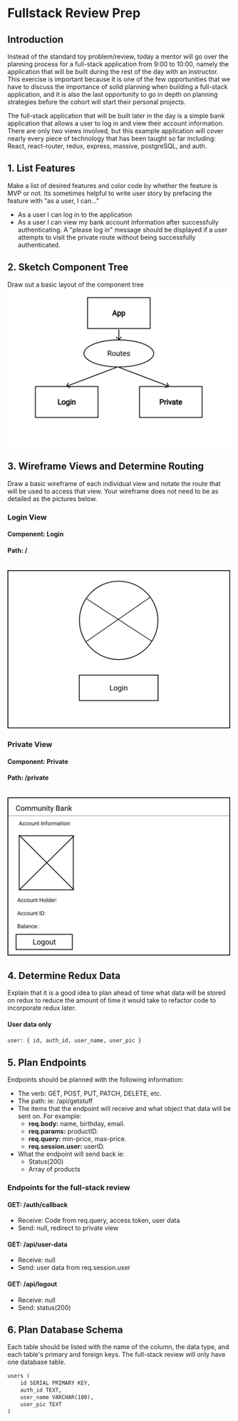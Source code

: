 # Fullstack Review Prep

## Introduction
Instead of the standard toy problem/review, today a mentor will go over the planning process for a full-stack application from 9:00 to 10:00, namely the application that will be built during the rest of the day with an instructor. This exercise is important because it is one of the few opportunities that we have to discuss the importance of solid planning when building a full-stack application, and it is also the last opportunity to go in depth on planning strategies before the cohort will start their personal projects.

The full-stack application that will be built later in the day is a  simple bank application that allows a user to log in and view their account information. There are only two views involved, but this example application will cover nearly every piece of technology that has been taught so far including: React, react-router, redux, express, massive, postgreSQL, and auth.

## 1. List Features
Make a list of desired features and color code by whether the feature is MVP or not. Its sometimes helpful to write user story by prefacing the feature with "as a user, I can..."
- As a user I can log in to the application
- As a user I can view my bank account information after successfully authenticating. A "please log in" message should be displayed if a user attempts to visit the private route without being successfully authenticated.

## 2. Sketch Component Tree
Draw out a basic layout of the component tree
<br />
<img src='./images/ComponentTree.jpg' width='500px'/>


## 3. Wireframe Views and Determine Routing
Draw a basic wireframe of each individual view and notate the route that will be used to access that view. Your wireframe does not need to be as detailed as the pictures below.

### Login View
#### Component: Login
#### Path: /
<br />
<img src='./images/Login.jpg' width='500px'/>

### Private View
#### Component: Private
#### Path: /private
<br />
<img src='./images/Private.jpg' width='500px' />

## 4. Determine Redux Data
Explain that it is a good idea to plan ahead of time what data will be stored on redux to reduce the amount of time it would take to refactor code to incorporate redux later.
#### User data only
`user: { id, auth_id, user_name, user_pic }`

## 5. Plan Endpoints
Endpoints should be planned with the following information:
- The verb: GET, POST, PUT, PATCH, DELETE, etc.
- The path: ie: /api/getstuff
- The items that the endpoint will receive and what object that data will be sent on. For example:
  * __req.body:__ name, birthday, email.
  * __req.params:__ productID.
  * __req.query:__ min-price, max-price.
  * __req.session.user:__ userID.
- What the endpoint will send back ie:
  * Status(200)
  * Array of products

### Endpoints for the full-stack review
#### GET: /auth/callback
- Receive: Code from req.query, access token, user data
- Send: null, redirect to private view

#### GET: /api/user-data
- Receive: null
- Send: user data from req.session.user

#### GET: /api/logout
- Receive: null
- Send: status(200)

## 6. Plan Database Schema
Each table should be listed with the name of the column, the data type, and each table's primary and foreign keys. The full-stack review will only have one database table.
```
users (
    id SERIAL PRIMARY KEY,
    auth_id TEXT,
    user_name VARCHAR(180),
    user_pic TEXT
)
```



